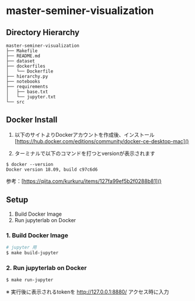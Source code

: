 # master-seminer-visualization

## Directory Hierarchy
```aidl
master-seminer-visualization
├── Makefile
├── README.md
├── dataset
├── dockerfiles
│   └── Dockerfile
├── hierarchy.py
├── notebooks
├── requirements
│   ├── base.txt
│   └── jupyter.txt
└── src

```
## Docker Install
1. 以下のサイトよりDockerアカウントを作成後、インストール
[https://hub.docker.com/editions/community/docker-ce-desktop-mac]()

2. ターミナルで以下のコマンドを打つとversionが表示されます
```aidl
$ docker --version
Docker version 18.09, build c97c6d6
```

参考：[https://qiita.com/kurkuru/items/127fa99ef5b2f0288b81]()

## Setup
1. Build Docker Image
2. Run jupyterlab on Docker

### 1. Build Docker Image
```bash
# jupyter 用
$ make build-jupyter
```

### 2. Run jupyterlab on Docker
```bash
$ make run-jupyter
```
※ 実行後に表示されるtokenを http://127.0.0.1:8880/ アクセス時に入力

